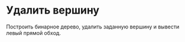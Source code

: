 # Удалить вершину

Построить бинарное дерево, удалить заданную вершину и вывести левый прямой обход.
